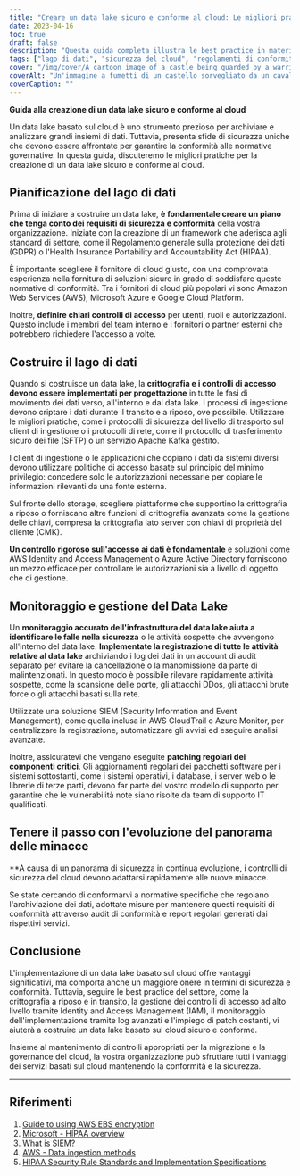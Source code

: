 ```yaml
---
title: "Creare un data lake sicuro e conforme al cloud: Le migliori pratiche per proteggere i dati archiviati"
date: 2023-04-16
toc: true
draft: false
description: "Questa guida completa illustra le best practice in materia di sicurezza e conformità per la pianificazione, la realizzazione e la gestione di data lake basati sul cloud."
tags: ["lago di dati", "sicurezza del cloud", "regolamenti di conformità", "controlli di accesso", "crittografia", "AWS", "Azzurro", "HIPAA", "GDPR", "monitoring", "rattoppare", "sicurezza informatica", "Soluzione SIEM", "Team di supporto IT", "panorama delle minacce", "migrazione in cloud", "governance del cloud"]
cover: "/img/cover/A_cartoon_image_of_a_castle_being_guarded_by_a_warrior.png"
coverAlt: "Un'immagine a fumetti di un castello sorvegliato da un cavaliere guerriero, che simboleggia il concetto di forte protezione per uno storage sicuro e conforme al cloud"
coverCaption: ""
---
```


**Guida alla creazione di un data lake sicuro e conforme al cloud**

Un data lake basato sul cloud è uno strumento prezioso per archiviare e analizzare grandi insiemi di dati. Tuttavia, presenta sfide di sicurezza uniche che devono essere affrontate per garantire la conformità alle normative governative. In questa guida, discuteremo le migliori pratiche per la creazione di un data lake sicuro e conforme al cloud.

## Pianificazione del lago di dati

Prima di iniziare a costruire un data lake, **è fondamentale creare un piano che tenga conto dei requisiti di sicurezza e conformità** della vostra organizzazione. Iniziate con la creazione di un framework che aderisca agli standard di settore, come il Regolamento generale sulla protezione dei dati (GDPR) o l'Health Insurance Portability and Accountability Act (HIPAA).

È importante scegliere il fornitore di cloud giusto, con una comprovata esperienza nella fornitura di soluzioni sicure in grado di soddisfare queste normative di conformità. Tra i fornitori di cloud più popolari vi sono Amazon Web Services (AWS), Microsoft Azure e Google Cloud Platform.

Inoltre, **definire chiari controlli di accesso** per utenti, ruoli e autorizzazioni. Questo include i membri del team interno e i fornitori o partner esterni che potrebbero richiedere l'accesso a volte.

## Costruire il lago di dati

Quando si costruisce un data lake, la **crittografia e i controlli di accesso devono essere implementati per progettazione** in tutte le fasi di movimento dei dati verso, all'interno e dal data lake. I processi di ingestione devono criptare i dati durante il transito e a riposo, ove possibile. Utilizzare le migliori pratiche, come i protocolli di sicurezza del livello di trasporto sul client di ingestione o i protocolli di rete, come il protocollo di trasferimento sicuro dei file (SFTP) o un servizio Apache Kafka gestito.

I client di ingestione o le applicazioni che copiano i dati da sistemi diversi devono utilizzare politiche di accesso basate sul principio del minimo privilegio: concedere solo le autorizzazioni necessarie per copiare le informazioni rilevanti da una fonte esterna.

Sul fronte dello storage, scegliere piattaforme che supportino la crittografia a riposo o forniscano altre funzioni di crittografia avanzata come la gestione delle chiavi, compresa la crittografia lato server con chiavi di proprietà del cliente (CMK).

**Un controllo rigoroso sull'accesso ai dati è fondamentale** e soluzioni come AWS Identity and Access Management o Azure Active Directory forniscono un mezzo efficace per controllare le autorizzazioni sia a livello di oggetto che di gestione.

## Monitoraggio e gestione del Data Lake

Un **monitoraggio accurato dell'infrastruttura del data lake aiuta a identificare le falle nella sicurezza** o le attività sospette che avvengono all'interno del data lake. **Implementate la registrazione di tutte le attività relative al data lake** archiviando i log dei dati in un account di audit separato per evitare la cancellazione o la manomissione da parte di malintenzionati. In questo modo è possibile rilevare rapidamente attività sospette, come la scansione delle porte, gli attacchi DDos, gli attacchi brute force o gli attacchi basati sulla rete.

Utilizzate una soluzione SIEM (Security Information and Event Management), come quella inclusa in AWS CloudTrail o Azure Monitor, per centralizzare la registrazione, automatizzare gli avvisi ed eseguire analisi avanzate.

Inoltre, assicuratevi che vengano eseguite **patching regolari dei componenti critici**. Gli aggiornamenti regolari dei pacchetti software per i sistemi sottostanti, come i sistemi operativi, i database, i server web o le librerie di terze parti, devono far parte del vostro modello di supporto per garantire che le vulnerabilità note siano risolte da team di supporto IT qualificati.

## Tenere il passo con l'evoluzione del panorama delle minacce

**A causa di un panorama di sicurezza in continua evoluzione, i controlli di sicurezza del cloud devono adattarsi rapidamente alle nuove minacce.

Se state cercando di conformarvi a normative specifiche che regolano l'archiviazione dei dati, adottate misure per mantenere questi requisiti di conformità attraverso audit di conformità e report regolari generati dai rispettivi servizi.

## Conclusione

L'implementazione di un data lake basato sul cloud offre vantaggi significativi, ma comporta anche un maggiore onere in termini di sicurezza e conformità. Tuttavia, seguire le best practice del settore, come la crittografia a riposo e in transito, la gestione dei controlli di accesso ad alto livello tramite Identity and Access Management (IAM), il monitoraggio dell'implementazione tramite log avanzati e l'impiego di patch costanti, vi aiuterà a costruire un data lake basato sul cloud sicuro e conforme.

Insieme al mantenimento di controlli appropriati per la migrazione e la governance del cloud, la vostra organizzazione può sfruttare tutti i vantaggi dei servizi basati sul cloud mantenendo la conformità e la sicurezza.

_______

## Riferimenti

1. [Guide to using AWS EBS encryption](https://docs.aws.amazon.com/AWSEC2/latest/UserGuide/AMIEncryption.html)
2. [Microsoft - HIPAA overview](https://learn.microsoft.com/en-us/azure/compliance/offerings/offering-hipaa-us)
3. [What is SIEM?](https://www.varonis.com/blog/what-is-siem)
4. [AWS - Data ingestion methods](https://docs.aws.amazon.com/whitepapers/latest/building-data-lakes/data-ingestion-methods.html)
5. [HIPAA Security Rule Standards and Implementation Specifications](https://www.hhs.gov/hipaa/for-professionals/security/laws-regulations/index.html)